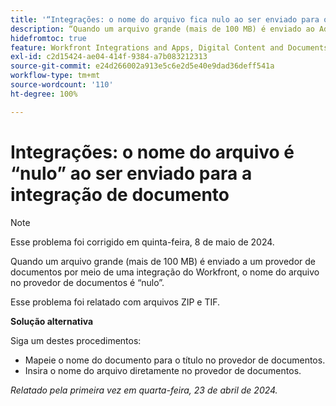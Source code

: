 ```yaml
---
title: '“Integrações: o nome do arquivo fica nulo ao ser enviado para o AEM por meio da integração”'
description: “Quando um arquivo grande (mais de 100 MB) é enviado ao Adobe Experience Manager por meio da integração do Workfront, o nome do arquivo no AEM fica nulo. ”
hidefromtoc: true
feature: Workfront Integrations and Apps, Digital Content and Documents
exl-id: c2d15424-ae04-414f-9384-a7b083212313
source-git-commit: e24d266002a913e5c6e2d5e40e9dad36deff541a
workflow-type: tm+mt
source-wordcount: '110'
ht-degree: 100%

---
```


# Integrações: o nome do arquivo é “nulo” ao ser enviado para a integração de documento

>[!NOTE]
>
>Esse problema foi corrigido em quinta-feira, 8 de maio de 2024.

Quando um arquivo grande (mais de 100 MB) é enviado a um provedor de documentos por meio de uma integração do Workfront, o nome do arquivo no provedor de documentos é “nulo”.

Esse problema foi relatado com arquivos ZIP e TIF.

**Solução alternativa**

Siga um destes procedimentos:

* Mapeie o nome do documento para o título no provedor de documentos.
* Insira o nome do arquivo diretamente no provedor de documentos.

_Relatado pela primeira vez em quarta-feira, 23 de abril de 2024._

